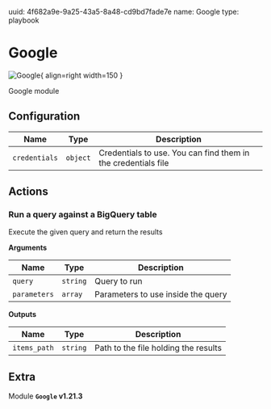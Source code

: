 uuid: 4f682a9e-9a25-43a5-8a48-cd9bd7fade7e
name: Google
type: playbook

# Google

![Google](/assets/playbooks/library/google.svg){ align=right width=150 }

Google module

## Configuration

| Name      |  Type   |  Description  |
| --------- | ------- | --------------------------- |
| `credentials` | `object` | Credentials to use. You can find them in the credentials file |

## Actions

### Run a query against a BigQuery table

Execute the given query and return the results

**Arguments**

| Name      |  Type   |  Description  |
| --------- | ------- | --------------------------- |
| `query` | `string` | Query to run |
| `parameters` | `array` | Parameters to use inside the query |


**Outputs**

| Name      |  Type   |  Description  |
| --------- | ------- | --------------------------- |
| `items_path` | `string` | Path to the file holding the results |


## Extra

Module **`Google` v1.21.3**
